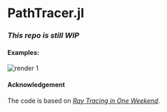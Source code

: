 # PathTracer.jl

### _This repo is still WIP_

#### Examples:

![render 1](https://user-images.githubusercontent.com/17304743/95039404-9b000000-069e-11eb-80ba-3f98ee4ac5dd.png)

#### Acknowledgement
The code is based on [_Ray Tracing in One Weekend_](https://raytracing.github.io/books/RayTracingInOneWeekend.html).
